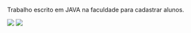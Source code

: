 Trabalho escrito em JAVA na faculdade para cadastrar alunos. 
<div>
<img src="https://github.com/Henriqueheruster/Trabalho_JAVA/assets/104474539/10844ab1-8ce8-4d42-b458-1770da5b7228">
<img src="https://github.com/Henriqueheruster/Trabalho_JAVA/assets/104474539/ab538897-73ec-4694-b88e-1e9469c5d706">
</div>



